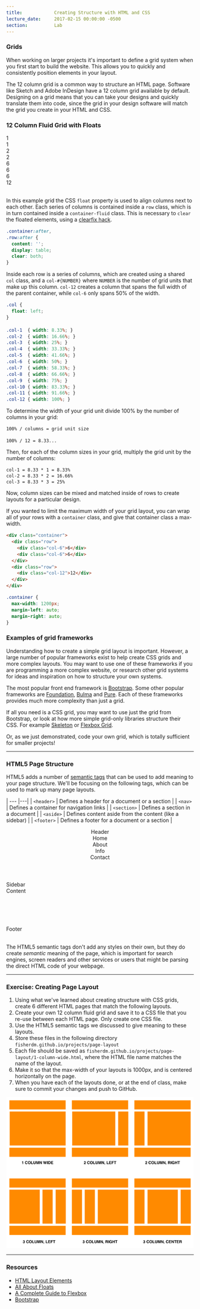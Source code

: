 ```yaml
---
title:            Creating Structure with HTML and CSS
lecture_date:     2017-02-15 00:00:00 -0500
section:          Lab
---
```


### Grids

When working on larger projects it's important to define a grid system when you first start to build the
website. This allows you to quickly and consistently position elements in your layout.

The 12 column grid is a common way to structure an HTML page. Software like Sketch and Adobe InDesign have
a 12 column grid available by default. Designing on a grid means that you can take your designs and quickly
translate them into code, since the grid in your design software will match the grid you create in your HTML and CSS.

### 12 Column Fluid Grid with Floats

<div class="grid-example">
  <div class="grid-example-container-fluid">
    <div class="grid-example-row">
      <div class="grid-example-col grid-example-col-1">1</div>
      <div class="grid-example-col grid-example-col-1">1</div>
      <div class="grid-example-col grid-example-col-2">2</div>
      <div class="grid-example-col grid-example-col-2">2</div>
      <div class="grid-example-col grid-example-col-6">6</div>
    </div>
    <div class="grid-example-row">
      <div class="grid-example-col grid-example-col-6">6</div>
      <div class="grid-example-col grid-example-col-6">6</div>
    </div>
    <div class="grid-example-row">
      <div class="grid-example-col grid-example-col-12">12</div>
    </div>
  </div>
</div>
<br>

In this example grid the CSS `float` property is used to align columns next to each other. Each series of columns
is contained inside a `row` class, which is in turn contained inside a `container-fluid` class.
This is necessary to `clear` the floated elements, using a [clearfix hack](http://stackoverflow.com/questions/8554043/what-is-a-clearfix).

```css
.container:after,
.row:after {
  content: '';
  display: table;
  clear: both;
}
```

Inside each row is a series of columns, which are created using a shared `col` class, and a `col-#{NUMBER}` where `NUMBER` is
the number of grid units that make up this column. `col-12` creates a column that spans the full width of
the parent container, while `col-6` only spans 50% of the width.

```css
.col {
  float: left;
}

.col-1  { width: 8.33%; }
.col-2  { width: 16.66%; }
.col-3  { width: 25%; }
.col-4  { width: 33.33%; }
.col-5  { width: 41.66%; }
.col-6  { width: 50%; }
.col-7  { width: 58.33%; }
.col-8  { width: 66.66%; }
.col-9  { width: 75%; }
.col-10 { width: 83.33%; }
.col-11 { width: 91.66%; }
.col-12 { width: 100%; }
```

To determine the width of your grid unit divide 100% by the number of columns in your grid:

```
100% / columns = grid unit size

100% / 12 = 8.33...
```

Then, for each of the column sizes in your grid, multiply the grid unit by the number of columns:

```
col-1 = 8.33 * 1 = 8.33%
col-2 = 8.33 * 2 = 16.66%
col-3 = 8.33 * 3 = 25%
```

Now, column sizes can be mixed and matched inside of rows to create layouts for a particular design.

If you wanted to limit the maximum width of your grid layout, you can wrap all of your rows with a
`container` class, and give that container class a max-width.

```html
<div class="container">
  <div class="row">
    <div class="col-6">6</div>
    <div class="col-6">6</div>
  </div>
  <div class="row">
    <div class="col-12">12</div>
  </div>
</div>
```

```css
.container {
  max-width: 1200px;
  margin-left: auto;
  margin-right: auto;
}
```

### Examples of grid frameworks

Understanding how to create a simple grid layout is important. However, a large number of popular frameworks
exist to help create CSS grids and more complex layouts. You may want to use one of these frameworks if you
are programming a more complex website, or research other grid systems for ideas and inspiration on how to structure
your own systems.

The most popular front end framework is [Bootstrap](http://getbootstrap.com/). Some other popular frameworks are
[Foundation](http://foundation.zurb.com/), [Bulma](http://bulma.io/) and [Pure](https://purecss.io/). Each of these
frameworks provides much more complexity than just a grid.

If all you need is a CSS grid, you may want to use just the grid from Bootstrap, or look at how more simple grid-only
libraries structure their CSS. For example [Skeleton](http://getskeleton.com/) or [Flexbox Grid](http://flexboxgrid.com/).

Or, as we just demonstrated, code your own grid, which is totally sufficient for smaller projects!

---

### HTML5 Page Structure

HTML5 adds a number of [semantic tags](http://www.w3schools.com/html/html5_semantic_elements.asp)
that can be used to add meaning to your page structure. We'll be focusing on the following tags,
which can be used to mark up many page layouts.

| --- |---|
| `<header>` | Defines a header for a document or a section |
| `<nav>` | Defines a container for navigation links |
| `<section>` | Defines a section in a document |
| `<aside>` | Defines content aside from the content (like a sidebar) |
| `<footer>` | Defines a footer for a document or a section |

<div class="grid-example">
  <div class="grid-example-container-fluid">
    <header class="grid-example-row">
      <div class="grid-example-col grid-example-col-12">Header</div>
      <div class="grid-example-col grid-example-col-6">Home</div>
      <div class="grid-example-col grid-example-col-6">About<br>Info<br>Contact</div>
    </header>
    <div class="grid-example-row">
      <aside class="grid-example-col grid-example-col-3">Sidebar</aside>
      <section class="grid-example-col grid-example-col-9">
        Content<br><br><br><br><br><br>
      </section>
    </div>
    <footer class="grid-example-row">
      <div class="grid-example-col grid-example-col-12">Footer</div>
    </footer>
  </div>
</div>
<br>

The HTML5 semantic tags don't add any styles on their own, but they do create _semantic_ meaning of the page, which is
important for search engines, screen readers and other services or users that might be parsing the direct HTML code of your webpage.

---

### Exercise: Creating Page Layout

1. Using what we've learned about creating structure with CSS grids, create 6 different HTML pages that match the following layouts.
1. Create your own 12 column fluid grid and save it to a CSS file that you re-use between each HTML page. Only create one CSS file.
1. Use the HTML5 semantic tags we discussed to give meaning to these layouts.
1. Store these files in the following directory `fisherdm.github.io/projects/page-layout`
1. Each file should be saved as `fisherdm.github.io/projects/page-layout/1-column-wide.html`, where the HTML file name matches the name of the layout.
1. Make it so that the max-width of your layouts is 1000px, and is centered horizontally on the page.
1. When you have each of the layouts done, or at the end of class, make sure to commit your changes and push to GitHub.

<img src="/assets/lectures/lab/creating-structure-from-html-and-css/layout-examples.png" class="page-layout-example-image">

---

### Resources

- [HTML Layout Elements](http://www.w3schools.com/html/html_layout.asp)
- [All About Floats](https://css-tricks.com/all-about-floats/)
- [A Complete Guide to Flexbox](https://css-tricks.com/snippets/css/a-guide-to-flexbox/)
- [Bootstrap](http://getbootstrap.com/)
